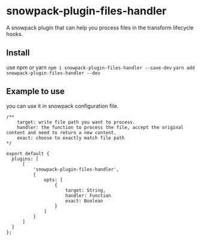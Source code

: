 # snowpack-plugin-files-handler
A snowpack plugin that can help you process files in the transform lifecycle hooks.

## Install
use npm or yarn
`npm i snowpack-plugin-files-handler --save-dev`
`yarn add snowpack-plugin-files-handler --dev`

## Example to use
you can use it in snowpack configuration file.

```
/**
    target: write file path you want to process.
    handler: the function to process the file, accept the original content and need to return a new content.
    exact: choose to exactly match file path
*/

export default {
  plugins: [
      [
          'snowpack-plugin-files-handler',
          {
              opts: [
                  {
                      target: String,
                      handler: Function
                      exact: Boolean
                  }
              ]
          }
      ]
  ]
};
```